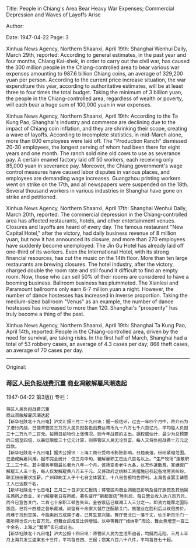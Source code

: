 Title: People in Chiang's Area Bear Heavy War Expenses; Commercial Depression and Waves of Layoffs Arise

Author:

Date: 1947-04-22
Page: 3

Xinhua News Agency, Northern Shaanxi, April 19th: Shanghai Wenhui Daily, March 29th, reported: According to general estimates, in the past year and four months, Chiang Kai-shek, in order to carry out the civil war, has caused the 300 million people in the Chiang-controlled area to bear various war expenses amounting to 987.6 billion Chiang coins, an average of 329,200 yuan per person. According to the current price increase situation, the war expenditure this year, according to authoritative estimates, will be at least three to four times the total budget. Taking the minimum of 3 billion yuan, the people in the Chiang-controlled area, regardless of wealth or poverty, will each bear a huge sum of 100,000 yuan in war expenses.

Xinhua News Agency, Northern Shaanxi, April 19th: According to the Ta Kung Pao, Shanghai's industry and commerce are declining due to the impact of Chiang coin inflation, and they are shrinking their scope, creating a wave of layoffs. According to incomplete statistics, in mid-March alone, more than 800 employees were laid off. The "Production Ranch" dismissed 20-30 employees, the longest serving of whom had been there for eight years and one month. The ranch sold nine old cows to use as severance pay. A certain enamel factory laid off 50 workers, each receiving only 85,000 yuan in severance pay. Moreover, the Chiang government's wage control measures have caused labor disputes in various places, and employees are demanding wage increases. Guangzhou printing workers went on strike on the 17th, and all newspapers were suspended on the 18th. Several thousand workers in various industries in Shanghai have gone on strike and petitioned.

Xinhua News Agency, Northern Shaanxi, April 17th: Shanghai Wenhui Daily, March 20th, reported: The commercial depression in the Chiang-controlled area has affected restaurants, hotels, and other entertainment venues. Closures and layoffs are heard of every day. The famous restaurant "New Capital Hotel," after the victory, had daily business revenue of 8 million yuan, but now it has announced its closure, and more than 270 employees have suddenly become unemployed. The Jin Gu Hotel has already laid off one-third of its workers. Even the International Hotel, with its strong financial resources, has cut the music on the 14th floor. More than ten large restaurants are brewing closures. The hotel industry, after the victory, charged double the room rate and still found it difficult to find an empty room. Now, those who can sell 50% of their rooms are considered to have a booming business. Ballroom business has plummeted. The Xianlesi and Paramount ballrooms only earn 6-7 million yuan a night. However, the number of dance hostesses has increased in inverse proportion. Taking the medium-sized ballroom "Venus" as an example, the number of dance hostesses has increased to more than 120. Shanghai's "prosperity" has truly become a thing of the past.

Xinhua News Agency, Northern Shaanxi, April 19th: Shanghai Ta Kung Pao, April 14th, reported: People in the Chiang-controlled area, driven by the need for survival, are taking risks. In the first half of March, Shanghai had a total of 53 robbery cases, an average of 4.3 cases per day; 868 theft cases, an average of 70 cases per day.



<hr /> 

Original: 


### 蒋区人民负担战费沉重  商业凋敝解雇风潮迭起

1947-04-22
第3版()
专栏：

    蒋区人民负担战费沉重
    商业凋敝解雇风潮迭起
    【新华社陕北十九日电】沪文汇报三月二十九日讯：据一般估计，过去一年四个月中，蒋介石为了进行内战，已使蒋管区三万万人民负担各色战费达蒋币九十八万七千六百亿元，平均每人负担三十二万九千二百元。按照目前物价上涨情况，则今年战费的支出，据权威估计，最少为总预算的三倍至四倍，以最低限度三十亿元计算，则蒋管区人民无论贫富，每人又将负担战费十万元之巨款。
    【新华社陕北十九日电】据大公报讯：上海工商业受蒋币膨胀影响，日趋衰落，纷纷紧缩范围，已造成解雇风潮。据不完全统计：仅三月中旬，被解雇职工已达八百名以上。“生产牧场”遣散职工二三十名，其中服务年限最长者为八年一个月。该场变卖老牛九条，以充作遣散费。某搪瓷厂解雇工人五十名，每人仅发解雇费八万五千元。又蒋政府之统制工资措施已引起各地劳资纠纷，职工纷纷要求加薪。广州印刷工人于十七日全体罢工，十八日各报均告停刊。上海各业罢工请愿工人已达数千名。
    【新华社陕北十七日电】三月二十日沪文汇报讯：蒋管区内商业凋敝已影响及餐厅旅馆及其他娱乐场所之商业，关门解雇者日有所闻。著名餐厅“新都饭店”胜利后，每日营业收入达八百万元，而今已宣告关门，二百七十余职工顿告失业。金谷饭店已裁减工人三分之一。即资力雄厚之国际饭店，已将十四楼之音乐裁减。尚留有十余家大餐厅正酝酿关门。旅馆业在胜利后以双倍房价，尚难于找到空房，今能卖出五成房子者，已算生意兴隆。舞厅营业已一落千丈，仙乐斯百乐门一夜所得也仅六七百万元。但舞女却成反比例增加。以中等舞厅“维纳斯”而论，舞女竟增至一百二十余名，上海之“繁荣”实已成过去。
    【新华社陕北十九日电】沪大公报十四日讯：蒋管区人民为生活所迫者，均挺而走险。三月上半月上海共发生盗案五十三件，平均每日四、三起；窃案八百六十八件，平均每日七十起。
